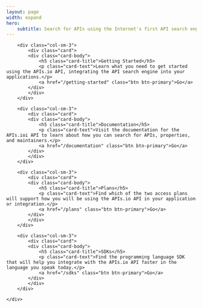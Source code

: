 ```yaml
---
layout: page
width: expand
hero:
    subtitle: Search for APIs using the Internet's first API search engine API.
---
```


<div class="container">
    <div class="row">

        <div class="col-sm-3">
            <div class="card">
            <div class="card-body">
                <h5 class="card-title">Getting Started</h5>
                <p class="card-text">Learn what you need to get started using the APIs.io API, integrating the API search engine into your applications.</p>
                <a href="/getting-started" class="btn btn-primary">Go</a>
            </div>
            </div>
        </div>
        
        <div class="col-sm-3">
            <div class="card">
            <div class="card-body">
                <h5 class="card-title">Documentation</h5>
                <p class="card-text">Visit the documentation for the APIs.ioi API to learn about how you can search for APIs, properties, and maintainers.</p>
                <a href="/documentation" class="btn btn-primary">Go</a>
            </div>
            </div>
        </div>

        <div class="col-sm-3">
            <div class="card">
            <div class="card-body">
                <h5 class="card-title">Plans</h5>
                <p class="card-text">Find which of the two access plans will support how you will be using the APIs.io API in your application or integration.</p>
                <a href="/plans" class="btn btn-primary">Go</a>
            </div>
            </div>
        </div> 

        <div class="col-sm-3">
            <div class="card">
            <div class="card-body">
                <h5 class="card-title">SDKs</h5>
                <p class="card-text">Find the programming language SDK that will help you integrate with the APIs.io API faster in the language you speak today.</p>
                <a href="/sdks" class="btn btn-primary">Go</a>
            </div>
            </div>
        </div>     

    </div>
</div>